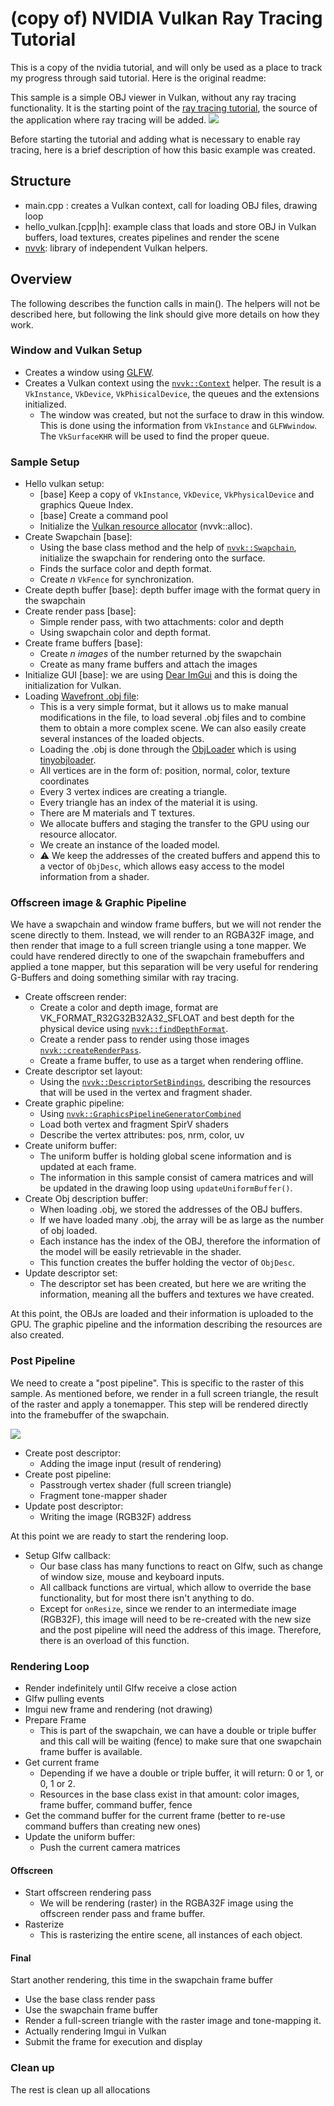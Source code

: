 # (copy of) NVIDIA Vulkan Ray Tracing Tutorial

This is a copy of the nvidia tutorial, and will only be used as a place to track my progress through said tutorial. Here is the original readme:

This sample is a simple OBJ viewer in Vulkan, without any ray tracing functionality.
It is the starting point of the [ray tracing tutorial](https://nvpro-samples.github.io/vk_raytracing_tutorial_KHR/),
the source of the application where ray tracing will be added.
![](images/vk_ray_tracing__before.png)

Before starting the tutorial and adding what is necessary to enable ray tracing, here is a brief description of how this basic example was created.
## Structure

* main.cpp : creates a Vulkan context, call for loading OBJ files, drawing loop
* hello_vulkan.[cpp|h]: example class that loads and store OBJ in Vulkan buffers, load textures, creates pipelines and render the scene
* [nvvk](https://github.com/nvpro-samples/nvpro_core/tree/master/nvvk): library of independent Vulkan helpers.

## Overview

The following describes the function calls in main(). The helpers will not be described here, but following the link should give more details on how they work.

### Window and Vulkan Setup

* Creates a window using [GLFW](https://www.glfw.org/).
* Creates a Vulkan context using the [`nvvk::Context`](https://github.com/nvpro-samples/nvpro_core/tree/master/nvvk#context_vkhpp)
  helper. The result is a `VkInstance`, `VkDevice`, `VkPhisicalDevice`, the queues and the extensions initialized.
  * The window was created, but not the surface to draw in this window. This is done using the information from `VkInstance` and `GLFWwindow`. The
    `VkSurfaceKHR` will be used to find the proper queue.

### Sample Setup

* Hello vulkan setup:
  * [base] Keep a copy of `VkInstance`, `VkDevice`, `VkPhysicalDevice` and graphics Queue Index.
  * [base] Create a command pool
  * Initialize the [Vulkan resource allocator](https://github.com/nvpro-samples/nvpro_core/tree/master/nvvk#resourceallocator_vkhpp) (nvvk::alloc).
* Create Swapchain [base]:
  * Using the base class method and the help of [`nvvk::Swapchain`](https://github.com/nvpro-samples/nvpro_core/tree/master/nvvk#swapchain_vkhpp),
    initialize the swapchain for rendering onto the surface.
  * Finds the surface color and depth format.
  * Create *n* `VkFence` for synchronization.
* Create depth buffer [base]: depth buffer image with the format query in the swapchain
* Create render pass [base]:
  * Simple render pass, with two attachments: color and depth
  * Using swapchain color and depth format.
* Create frame buffers [base]:
  * Create *n images* of the number returned by the swapchain
  * Create as many frame buffers and attach the images
* Initialize GUI [base]: we are using [Dear ImGui](https://github.com/ocornut/imgui) and
  this is doing the initialization for Vulkan.
* Loading [Wavefront .obj file](https://en.wikipedia.org/wiki/Wavefront_.obj_file):
  * This is a very simple format, but it allows us to make manual modifications in the file, to load several .obj files and to combine them to obtain a more complex scene. We can also easily create several instances of the loaded objects.
  * Loading the .obj is done through the [ObjLoader](https://github.com/nvpro-samples/vk_raytracing_tutorial_KHR/blob/3e399adf0a3e991795fbdf91e0e6c23b9f492bb8/common/obj_loader.cpp#L26) which is using [tinyobjloader](https://github.com/tinyobjloader/tinyobjloader).
  * All vertices are in the form of: position, normal, color, texture coordinates
  * Every 3 vertex indices are creating a triangle.
  * Every triangle has an index of the material it is using.
  * There are M materials and T textures.
  * We allocate buffers and staging the transfer to the GPU using our resource allocator.
  * We create an instance of the loaded model.
  * :warning: We keep the addresses of the created buffers and append this to a vector of `ObjDesc`, which allows easy access to the model information from a shader.

### Offscreen image & Graphic Pipeline

We have a swapchain and window frame buffers, but we will not render the scene directly to them. Instead, we will render to an RGBA32F image, and then render that image to a full screen triangle using a tone mapper. We could have rendered directly to one of the swapchain framebuffers and applied a tone mapper, but this separation will be very useful for rendering G-Buffers and doing something similar with ray tracing.

* Create offscreen render:
  * Create a color and depth image, format are VK_FORMAT_R32G32B32A32_SFLOAT and best depth for the physical device using [`nvvk::findDepthFormat`](https://github.com/nvpro-samples/nvpro_core/tree/master/nvvk#renderpasses_vkhpp).
  * Create a render pass to render using those images [`nvvk::createRenderPass`](https://github.com/nvpro-samples/nvpro_core/tree/master/nvvk#renderpasses_vkhpp).
  * Create a frame buffer, to use as a target when rendering offline.
* Create descriptor set layout:
  * Using the [`nvvk::DescriptorSetBindings`](https://github.com/nvpro-samples/nvpro_core/tree/master/nvvk#class-nvvkdescriptorsetbindings), describing the resources that will be used in the vertex and fragment shader.
* Create graphic pipeline:
  * Using [`nvvk::GraphicsPipelineGeneratorCombined`](https://github.com/nvpro-samples/nvpro_core/tree/master/nvvk#class-nvvkgraphicspipelinegeneratorcombined)
  * Load both vertex and fragment SpirV shaders
  * Describe the vertex attributes: pos, nrm, color, uv
* Create uniform buffer:
  * The uniform buffer is holding global scene information and is updated at each frame.
  * The information in this sample consist of camera matrices and will be
    updated in the drawing loop using `updateUniformBuffer()`.
* Create Obj description buffer:
  * When loading .obj, we stored the addresses of the OBJ buffers.
  * If we have loaded many .obj, the array will be as large as the number of obj loaded.
  * Each instance has the index of the OBJ, therefore the information of the model will be easily retrievable in the shader.
  * This function creates the buffer holding the vector of `ObjDesc`.
* Update descriptor set:
  * The descriptor set has been created, but here we are writing the information, meaning all the buffers and textures we have created.

At this point, the OBJs are loaded and their information is uploaded to the GPU. The graphic pipeline and the information describing the resources are also created.

### Post Pipeline

We need to create a "post pipeline". This is specific to the raster of this sample. As mentioned before, we render in a full screen triangle, the result of the raster and apply a tonemapper. This step will be rendered directly into the framebuffer of the swapchain.

![](images/base_pipeline.png)

* Create post descriptor:
  * Adding the image input (result of rendering)
* Create post pipeline:
  * Passtrough vertex shader (full screen triangle)
  * Fragment tone-mapper shader
* Update post descriptor:
  * Writing the image (RGB32F) address

At this point we are ready to start the rendering loop.

* Setup Glfw callback:
  * Our base class has many functions to react on Glfw, such as change of window size, mouse and keyboard inputs.
  * All callback functions are virtual, which allow to override the base functionality, but for most there isn't anything to do.
  * Except for `onResize`, since we render to an intermediate image (RGB32F), this image will need to be re-created with the new size and the post pipeline will need the address of this image. Therefore, there is an overload of this function.

### Rendering Loop

* Render indefinitely until Glfw receive a close action
* Glfw pulling events
* Imgui new frame and rendering (not drawing)
* Prepare Frame
  * This is part of the swapchain, we can have a double or triple buffer and
    this call will be waiting (fence) to make sure that one swapchain frame buffer
    is available.
* Get current frame
  * Depending if we have a double or triple buffer, it will return: 0 or 1, or 0, 1 or 2.
  * Resources in the base class exist in that amount: color images, frame buffer, command buffer, fence
* Get the command buffer for the current frame (better to re-use command buffers than creating new ones)
* Update the uniform buffer:
  * Push the current camera matrices

#### Offscreen

* Start offscreen rendering pass
  * We will be rendering (raster) in the RGBA32F image using the offscreen render pass and frame buffer.
* Rasterize
  * This is rasterizing the entire scene, all instances of each object.

#### Final

Start another rendering, this time in the swapchain frame buffer

* Use the base class render pass
* Use the swapchain frame buffer
* Render a full-screen triangle with the raster image and tone-mapping it.
* Actually rendering Imgui in Vulkan
* Submit the frame for execution and display

### Clean up

The rest is clean up all allocations
